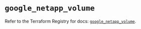 # `google_netapp_volume`

Refer to the Terraform Registry for docs: [`google_netapp_volume`](https://registry.terraform.io/providers/hashicorp/google-beta/5.36.0/docs/resources/google_netapp_volume).
